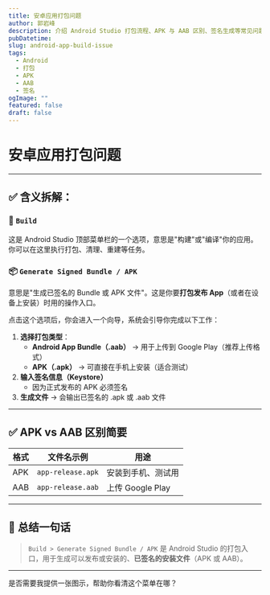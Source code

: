 ```yaml
---
title: 安卓应用打包问题
author: 郭岩峰
description: 介绍 Android Studio 打包流程、APK 与 AAB 区别、签名生成等常见问题及操作步骤。
pubDatetime: 
slug: android-app-build-issue
tags:
  - Android
  - 打包
  - APK
  - AAB
  - 签名
ogImage: ""
featured: false
draft: false
---
```


# 安卓应用打包问题

------

## ✅ 含义拆解：

### 🔧 `Build`

这是 Android Studio 顶部菜单栏的一个选项，意思是"构建"或"编译"你的应用。你可以在这里执行打包、清理、重建等任务。

### 📦 `Generate Signed Bundle / APK`

意思是"生成已签名的 Bundle 或 APK 文件"。这是你要**打包发布 App**（或者在设备上安装）时用的操作入口。

点击这个选项后，你会进入一个向导，系统会引导你完成以下工作：

1. **选择打包类型**：
   - **Android App Bundle（.aab）** → 用于上传到 Google Play（推荐上传格式）
   - **APK（.apk）** → 可直接在手机上安装（适合测试）
2. **输入签名信息（Keystore）**
   - 因为正式发布的 APK 必须签名
3. **生成文件** → 会输出已签名的 .apk 或 .aab 文件

------

## ✅ APK vs AAB 区别简要

| 格式 | 文件名示例        | 用途               |
| ---- | ----------------- | ------------------ |
| APK  | `app-release.apk` | 安装到手机、测试用 |
| AAB  | `app-release.aab` | 上传 Google Play   |

------

## 🎯 总结一句话

> `Build > Generate Signed Bundle / APK` 是 Android Studio 的打包入口，用于生成可以发布或安装的、**已签名的安装文件**（APK 或 AAB）。

------

是否需要我提供一张图示，帮助你看清这个菜单在哪？